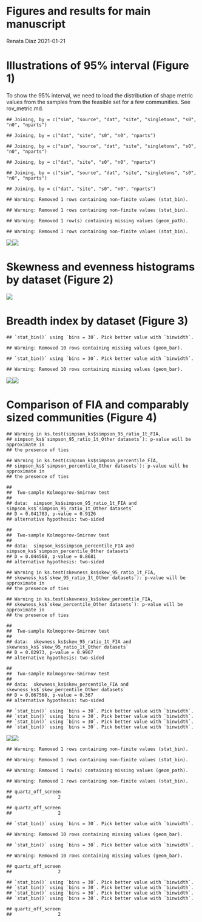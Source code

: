 Figures and results for main manuscript
================
Renata Diaz
2021-01-21

# Illustrations of 95% interval (Figure 1)

To show the 95% interval, we need to load the distribution of shape
metric values from the samples from the feasible set for a few
communities. See rov\_metric.md.

    ## Joining, by = c("sim", "source", "dat", "site", "singletons", "s0", "n0", "nparts")

    ## Joining, by = c("dat", "site", "s0", "n0", "nparts")

    ## Joining, by = c("sim", "source", "dat", "site", "singletons", "s0", "n0", "nparts")

    ## Joining, by = c("dat", "site", "s0", "n0", "nparts")

    ## Joining, by = c("sim", "source", "dat", "site", "singletons", "s0", "n0", "nparts")

    ## Joining, by = c("dat", "site", "s0", "n0", "nparts")

    ## Warning: Removed 1 rows containing non-finite values (stat_bin).
    
    ## Warning: Removed 1 rows containing non-finite values (stat_bin).

    ## Warning: Removed 1 row(s) containing missing values (geom_path).

    ## Warning: Removed 1 rows containing non-finite values (stat_bin).

![](manuscript_main_files/figure-gfm/unnamed-chunk-1-1.png)<!-- -->![](manuscript_main_files/figure-gfm/unnamed-chunk-1-2.png)<!-- -->

# Skewness and evenness histograms by dataset (Figure 2)

![](manuscript_main_files/figure-gfm/first%20hists-1.png)<!-- -->

# Breadth index by dataset (Figure 3)

    ## `stat_bin()` using `bins = 30`. Pick better value with `binwidth`.

    ## Warning: Removed 10 rows containing missing values (geom_bar).

    ## `stat_bin()` using `bins = 30`. Pick better value with `binwidth`.

    ## Warning: Removed 10 rows containing missing values (geom_bar).

![](manuscript_main_files/figure-gfm/unnamed-chunk-2-1.png)<!-- -->![](manuscript_main_files/figure-gfm/unnamed-chunk-2-2.png)<!-- -->

# Comparison of FIA and comparably sized communities (Figure 4)

    ## Warning in ks.test(simpson_ks$simpson_95_ratio_1t_FIA,
    ## simpson_ks$`simpson_95_ratio_1t_Other datasets`): p-value will be approximate in
    ## the presence of ties

    ## Warning in ks.test(simpson_ks$simpson_percentile_FIA,
    ## simpson_ks$`simpson_percentile_Other datasets`): p-value will be approximate in
    ## the presence of ties

    ## 
    ##  Two-sample Kolmogorov-Smirnov test
    ## 
    ## data:  simpson_ks$simpson_95_ratio_1t_FIA and simpson_ks$`simpson_95_ratio_1t_Other datasets`
    ## D = 0.041783, p-value = 0.9126
    ## alternative hypothesis: two-sided

    ## 
    ##  Two-sample Kolmogorov-Smirnov test
    ## 
    ## data:  simpson_ks$simpson_percentile_FIA and simpson_ks$`simpson_percentile_Other datasets`
    ## D = 0.044568, p-value = 0.8681
    ## alternative hypothesis: two-sided

    ## Warning in ks.test(skewness_ks$skew_95_ratio_1t_FIA,
    ## skewness_ks$`skew_95_ratio_1t_Other datasets`): p-value will be approximate in
    ## the presence of ties

    ## Warning in ks.test(skewness_ks$skew_percentile_FIA,
    ## skewness_ks$`skew_percentile_Other datasets`): p-value will be approximate in
    ## the presence of ties

    ## 
    ##  Two-sample Kolmogorov-Smirnov test
    ## 
    ## data:  skewness_ks$skew_95_ratio_1t_FIA and skewness_ks$`skew_95_ratio_1t_Other datasets`
    ## D = 0.02973, p-value = 0.9967
    ## alternative hypothesis: two-sided

    ## 
    ##  Two-sample Kolmogorov-Smirnov test
    ## 
    ## data:  skewness_ks$skew_percentile_FIA and skewness_ks$`skew_percentile_Other datasets`
    ## D = 0.067568, p-value = 0.367
    ## alternative hypothesis: two-sided

    ## `stat_bin()` using `bins = 30`. Pick better value with `binwidth`.
    ## `stat_bin()` using `bins = 30`. Pick better value with `binwidth`.
    ## `stat_bin()` using `bins = 30`. Pick better value with `binwidth`.
    ## `stat_bin()` using `bins = 30`. Pick better value with `binwidth`.

![](manuscript_main_files/figure-gfm/unnamed-chunk-3-1.png)<!-- -->![](manuscript_main_files/figure-gfm/unnamed-chunk-3-2.png)<!-- -->

    ## Warning: Removed 1 rows containing non-finite values (stat_bin).
    
    ## Warning: Removed 1 rows containing non-finite values (stat_bin).

    ## Warning: Removed 1 row(s) containing missing values (geom_path).

    ## Warning: Removed 1 rows containing non-finite values (stat_bin).

    ## quartz_off_screen 
    ##                 2

    ## quartz_off_screen 
    ##                 2

    ## `stat_bin()` using `bins = 30`. Pick better value with `binwidth`.

    ## Warning: Removed 10 rows containing missing values (geom_bar).

    ## `stat_bin()` using `bins = 30`. Pick better value with `binwidth`.

    ## Warning: Removed 10 rows containing missing values (geom_bar).

    ## quartz_off_screen 
    ##                 2

    ## `stat_bin()` using `bins = 30`. Pick better value with `binwidth`.
    ## `stat_bin()` using `bins = 30`. Pick better value with `binwidth`.
    ## `stat_bin()` using `bins = 30`. Pick better value with `binwidth`.
    ## `stat_bin()` using `bins = 30`. Pick better value with `binwidth`.

    ## quartz_off_screen 
    ##                 2
